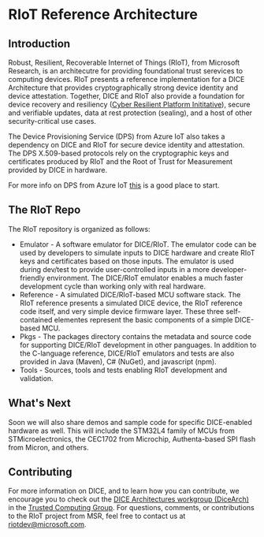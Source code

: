 # RIoT Reference Architecture
## Introduction
Robust, Resilient, Recoverable Internet of Things (RIoT), from Microsoft Research, is an architecutre for providing foundational trust serevices to computing devices. RIoT presents a reference implementation for a DICE Architecture that provides cryptographically strong device identity and device attestation.  Together, DICE and RIoT also provide a foundation for device recovery and resiliency ([Cyber Resilient Platform Inititative](https://aka.ms/cyrep)), secure and verifiable updates, data at rest protection (sealing), and a host of other security-critical use cases.

The Device Provisioning Service (DPS) from Azure IoT also takes a dependency on DICE and RIoT for secure device identity and attestation.  The DPS X.509-based protocols rely on the cryptographic keys and certificates produced by RIoT and the Root of Trust for Measurement provided by DICE in hardware.

For more info on DPS from Azure IoT [this](https://docs.microsoft.com/en-us/azure/iot-dps/) is a good place to start.

## The RIoT Repo
The RIoT repository is organized as follows:
 * Emulator -  A software emulator for DICE/RIoT.  The emulator code can be used by developers to simulate inputs to DICE hardware and create RIoT keys and certificates based on those inputs.  The emulator is used during dev/test to provide user-controlled inputs in a more developer-friendly environment.  The DICE/RIoT emulator enables a much faster development cycle than working only with real hardware. 
 * Reference - A simulated DICE/RIoT-based MCU software stack.  The RIoT reference presents a simulated DICE device, the RIoT reference code itself, and very simple device firmware layer.  These three self-contained elementes represent the basic components of a simple DICE-based MCU.  
 * Pkgs - The packages directory contains the metadata and source code for supporting DICE/RIoT development in other panguages.  In addition to the C-language reference, DICE/RIoT emulators and tests are also provided in Java (Maven), C# (NuGet), and javascript (npm).
 * Tools - Sources, tools and tests enabling RIoT development and validation.

## What's Next
Soon we will also share demos and sample code for specific DICE-enabled hardware as well.  This will include the STM32L4 family of MCUs from STMicroelectronics, the CEC1702 from Microchip, Authenta-based SPI flash from Micron, and others.

## Contributing
For more information on DICE, and to learn how you can contribute, we encourage you to check out the [DICE Architectures workgroup (DiceArch)](https://trustedcomputinggroup.org/work-groups/dice-architectures/) in the [Trusted Computing Group](https://trustedcomputinggroup.org/).  For questions, comments, or contributions to the RIoT project from MSR, feel free to contact us at riotdev@microsoft.com.

  


